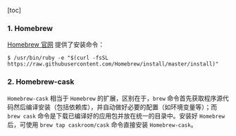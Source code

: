 [toc]

### 1. Homebrew

[Homebrew 官网](https://link.jianshu.com/?t=https%3A%2F%2Fbrew.sh%2F) 提供了安装命令：

```shell
$ /usr/bin/ruby -e "$(curl -fsSL https://raw.githubusercontent.com/Homebrew/install/master/install)"
```

### 2. Homebrew-cask

`Homebrew-cask` 相当于 `Homebrew` 的扩展，区别在于，`brew` 命令首先获取程序源代码然后编译安装（包括依赖库），并自动做好必要的配置（如环境变量等）；而 `brew cask` 命令是下载已编译好的应用包并放在统一的目录中。安装好 `Homebrew` 后，可使用 `brew tap caskroom/cask` 命令直接安装 `Homebrew-cask`。